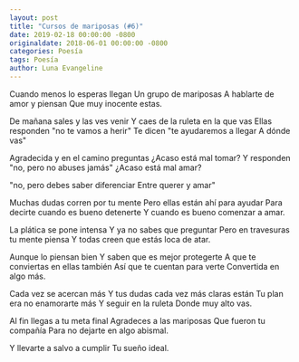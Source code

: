 ```yaml
---
layout: post
title: "Cursos de mariposas (#6)"
date: 2019-02-18 00:00:00 -0800
originaldate: 2018-06-01 00:00:00 -0800
categories: Poesía
tags: Poesía
author: Luna Evangeline
---
```


Cuando menos lo esperas llegan
Un grupo de mariposas
A hablarte de amor y piensan
Que muy inocente estas.

De mañana sales y las ves venir
Y caes de la ruleta en la que vas
Ellas responden "no te vamos a herir"
Te dicen "te ayudaremos a llegar
A dónde vas"

Agradecida y en el camino preguntas
¿Acaso está mal tomar?
Y responden "no, pero no abuses jamás"
¿Acaso está mal amar?

"no, pero debes saber diferenciar
Entre querer y amar"

Muchas dudas corren por tu mente
Pero ellas están ahí para ayudar
Para decirte cuando es bueno detenerte
Y cuando es bueno comenzar a amar.

La plática se pone intensa
Y ya no sabes que preguntar
Pero en travesuras tu mente piensa
Y todas creen que estás loca de atar.

Aunque lo piensan bien
Y saben que es mejor protegerte
A que te conviertas en ellas también
Así que te cuentan para verte
Convertida en algo más.

Cada vez se acercan más
Y tus dudas cada vez más claras están
Tu plan era no enamorarte más
Y seguir en la ruleta
Donde muy alto vas.

Al fin llegas a tu meta final
Agradeces a las mariposas
Que fueron tu compañía
Para no dejarte en algo abismal.

Y llevarte a salvo a cumplir
Tu sueño ideal.
